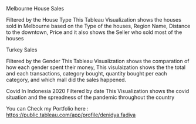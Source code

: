 Melbourne House Sales

Filtered by the House Type
This Tableau Visualization shows the houses sold in Melbourne based on the Type of the houses,
Region Name, Distance to the downtown, Price and it also shows the Seller who sold most of the houses


Turkey Sales

Filtered by the Gender
This Tableau Visualization shows the comparation of how each gender spent their money,
This visulaization shows the the total and each transactions, category bought, 
quantity bought per each category, and which mall did the sales happened.


Covid In Indonesia 2020 
Filtered by date
This Visualization shows the covid situation and the spreadness of the pandemic throughout the country


You can Check my Portfolio here : https://public.tableau.com/app/profile/denidya.fadiya
